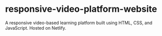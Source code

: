 # responsive-video-platform-website
 A responsive video-based learning platform built using HTML, CSS, and JavaScript. Hosted on Netlify.
